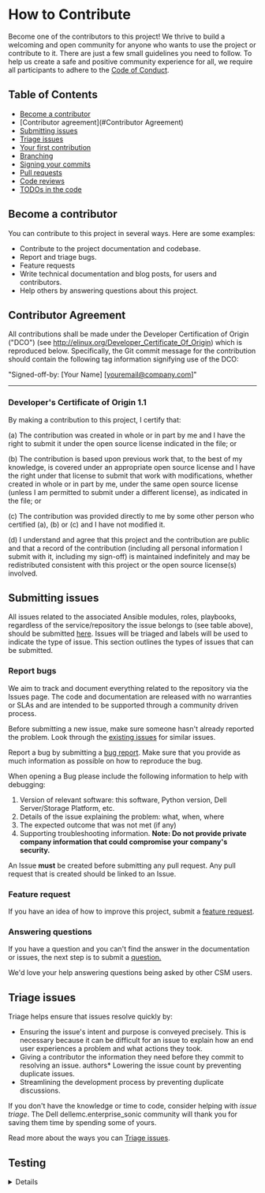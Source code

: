 <!--
Copyright (c) 2022 Dell Inc., or its subsidiaries. All Rights Reserved.

Licensed under the GPL, Version 3.0 (the "License");
you may not use this file except in compliance with the License.
You may obtain a copy of the License at

    https://www.gnu.org/licenses/gpl-3.0.txt
-->

# How to Contribute

Become one of the contributors to this project! We thrive to build a welcoming and open community for anyone who wants to use the project or contribute to it. There are just a few small guidelines you need to follow. To help us create a safe and positive community experience for all, we require all participants to adhere to the [Code of Conduct](CODE_OF_CONDUCT.md).

## Table of Contents

* [Become a contributor](#Become-a-contributor)
* [Contributor agreement](#Contributor Agreement)
* [Submitting issues](#Submitting-issues)
* [Triage issues](#Triage-issues)
* [Your first contribution](#Your-first-contribution)
* [Branching](#Branching)
* [Signing your commits](#Signing-your-commits)
* [Pull requests](#Pull-requests)
* [Code reviews](#Code-reviews)
* [TODOs in the code](#TODOs-in-the-code)

## Become a contributor

You can contribute to this project in several ways. Here are some examples:

* Contribute to the project documentation and codebase.
* Report and triage bugs.
* Feature requests
* Write technical documentation and blog posts, for users and contributors.
* Help others by answering questions about this project.

## Contributor Agreement
All contributions shall be made under the Developer Certification of Origin ("DCO") (see http://elinux.org/Developer_Certificate_Of_Origin) which is reproduced below. Specifically, the Git commit message for the contribution should contain the following tag information signifying use of the DCO:


"Signed-off-by: [Your Name] [youremail@company.com]"


________________________________________
### Developer's Certificate of Origin 1.1
By making a contribution to this project, I certify that:

(a) The contribution was created in whole or in part by me and I have the right to submit it under the open source license indicated in the file; or

(b) The contribution is based upon previous work that, to the best of my knowledge, is covered under an appropriate open source license and I have the right under that license to submit that work with modifications, whether created in whole or in part by me, under the same open source license (unless I am permitted to submit under a different license), as indicated in the file; or

(c) The contribution was provided directly to me by some other person who certified (a), (b) or (c) and I have not modified it.

(d) I understand and agree that this project and the contribution are public and that a record of the contribution (including all personal information I submit with it, including my sign-off) is maintained indefinitely and may be redistributed consistent with this project or the open source license(s) involved.

## Submitting issues

All issues related to the associated Ansible modules, roles, playbooks, regardless of the service/repository the issue belongs to (see table above), should be submitted [here](https://github.com/dell/<<repo>>/issues). Issues will be triaged and labels will be used to indicate the type of issue. This section outlines the types of issues that can be submitted.  

### Report bugs

We aim to track and document everything related to the repository via the Issues page. The code and documentation are released with no warranties or SLAs and are intended to be supported through a community driven process.

Before submitting a new issue, make sure someone hasn't already reported the problem. Look through the [existing issues](https://github.com/dell/<<repo>>/issues) for similar issues.

Report a bug by submitting a [bug report](https://github.com/dell/<<repo>>/issues/new?labels=type%2Fbug%2C+needs-triage&template=bug_report.md&title=%5BBUG%5D%3A). Make sure that you provide as much information as possible on how to reproduce the bug.

When opening a Bug please include the following information to help with debugging:

1. Version of relevant software: this software, Python version, Dell Server/Storage Platform, etc.
2. Details of the issue explaining the problem: what, when, where
3. The expected outcome that was not met (if any)
4. Supporting troubleshooting information. __Note: Do not provide private company information that could compromise your company's security.__

An Issue __must__ be created before submitting any pull request. Any pull request that is created should be linked to an Issue.

### Feature request

If you have an idea of how to improve this project, submit a [feature request](https://github.com/dell/<<repo>>/issues/new?labels=type%2Ffeature-request%2C+needs-triage&template=feature_request.md&title=%5BFEATURE%5D%3A).

### Answering questions

If you have a question and you can't find the answer in the documentation or issues, the next step is to submit a [question.](https://github.com/dell/<<repo>>/issues/new?labels=type%2Fquestion&template=ask-a-question.md&title=%5BQUESTION%5D%3A)

We'd love your help answering questions being asked by other CSM users.

## Triage issues

Triage helps ensure that issues resolve quickly by:

* Ensuring the issue's intent and purpose is conveyed precisely. This is necessary because it can be difficult for an issue to explain how an end user experiences a problem and what actions they took.
* Giving a contributor the information they need before they commit to resolving an issue.
authors* Lowering the issue count by preventing duplicate issues.
* Streamlining the development process by preventing duplicate discussions.

If you don't have the knowledge or time to code, consider helping with _issue triage_. The Dell dellemc.enterprise_sonic community will thank you for saving them time by spending some of yours.

Read more about the ways you can [Triage issues](ISSUE_TRIAGE.md).

## Testing
<Details of how to test>
See [here](https://github.com/dell/<repo name>/tree/collections/ /README.md) for further information on testing.

## Debugging
To debug <product> using IDE, see [here](https://github.com/dell/<repo name>/tree/collections/docs/debug.md)


## Your first contribution

Unsure where to begin contributing? Start by browsing issues labeled `beginner friendly` or `help wanted`.

* [Beginner-friendly](https://github.com/dell/<<repo>>/issues?q=is%3Aopen+is%3Aissue+label%3A%22beginner+friendly%22) issues are generally straightforward to complete.
* [Help wanted](https://github.com/dell/<<repo>>/issues?q=is%3Aopen+is%3Aissue+label%3A%22help+wanted%22) issues are problems we would like the community to help us with regardless of complexity.

When you're ready to contribute, it's time to create a pull request.

## Branching

* [Branching Strategy](BRANCHING.md) 

## Signing your commits

We require that developers sign off their commits to certify that they have permission to contribute the code in a pull request. This way of certifying is commonly known as the [Developer Certificate of Origin (DCO)](https://developercertificate.org/). We encourage all contributors to read the DCO text before signing a commit and making contributions.

GitHub will prevent a pull request from being merged if there are any unsigned commits.

### Signing a commit

GPG (GNU Privacy Guard) will be used to sign commits.  Follow the instructions [here](https://docs.github.com/en/free-pro-team@latest/github/authenticating-to-github/signing-commits) to create a GPG key and configure your GitHub account to use that key.

Make sure you have your user name and e-mail set.  This will be required for your signed commit to be properly verified.  Check the following references:

* Setting up your github user name [reference](https://help.github.com/articles/setting-your-username-in-git/)
* Setting up your e-mail address [reference](https://help.github.com/articles/setting-your-commit-email-address-in-git/)

Once Git and your GitHub account have been properly configured, you can add the -S flag to the git commits:

```console
$ git commit -S -m your commit message
# Creates a signed commit
```

### Commit message format

This repository uses the guidelines for commit messages outlined in [How to Write a Git Commit Message](https://chris.beams.io/posts/git-commit/)

## Pull Requests

If this is your first time contributing to an open-source project on GitHub, make sure you read about [Creating a pull request](https://help.github.com/en/articles/creating-a-pull-request).

A pull request must always link to at least one GitHub issue. If that is not the case, create a GitHub issue and link it.

To increase the chance of having your pull request accepted, make sure your pull request follows these guidelines:

* Title and description matches the implementation.
* Commits within the pull request follow the formatting guidelines.
* The pull request closes one related issue.
* The pull request contains necessary tests that verify the intended behavior.
* If your pull request has conflicts, rebase your branch onto the main branch.

If the pull request fixes a bug:

* The pull request description must include `Fixes #<issue number>`.
* To avoid regressions, the pull request should include tests that replicate the fixed bug.

The owning team _squashes_ all commits into one when we accept a pull request. The title of the pull request becomes the subject line of the squashed commit message. We still encourage contributors to write informative commit messages, as they becomes a part of the Git commit body.

We use the pull request title when we generate change logs for releases. As such, we strive to make the title as informative as possible.

Make sure that the title for your pull request uses the same format as the subject line in the commit message.

### Quality Gates for pull requests

GitHub Actions are used to enforce quality gates when a pull request is created or when any commit is made to the pull request. These GitHub Actions enforce our minimum code quality requirement for any code that get checked into the code repository. If any of the quality gates fail, it is expected that the contributor will look into the check log, understand the problem and resolve the issue. If help is needed, please feel free to reach out the maintainers of the project for [support](SUPPORT.md).

#### Code build/test/coverage

[GitHub action](https://github.com/dell/<<Action link>>) that runs unit tests and checks that the code coverage of each package meets a configured threshold (currently 90%). An error is flagged if a given pull request does not meet the test coverage threshold and blocks the pull request from being merged.

## Code Reviews

All submissions, including submissions by project members, require review. We use GitHub pull requests for this purpose. Consult [GitHub Help](https://help.github.com/articles/about-pull-requests/) for more information on using pull requests.

A pull request must satisfy following for it to be merged:

* A pull request will require at least 2 maintainer approvals.
* Maintainers must perform a review to ensure the changes adhere to guidelines laid out in this document.
* If any commits are made after the PR has been approved, the PR approval will automatically be removed and the above process must happen again.
